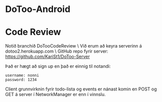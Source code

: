 # DoToo-Android

# Code Review

Notið branchið DoTooCodeReview \\
Við erum að keyra serverinn á dotoo2.herokuapp.com \\
GitHub repo fyrir server: https://github.com/KariSt1/DoToo-Server 

Það er hægt að sign up en það er einnig til notandi:
```
username: nonni
password: 1234
```

Client grunnvirknin fyrir todo-lista og events er nánast komin en POST og GET á server í NetworkManager er enn í vinnslu.
